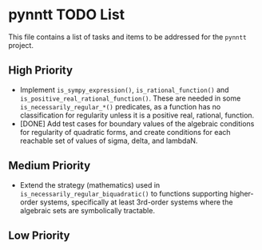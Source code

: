 # pynntt TODO List

This file contains a list of tasks and items to be addressed for the `pynntt` project.

## High Priority

*   Implement `is_sympy_expression()`, `is_rational_function()` and `is_positive_real_rational_function()`. These are needed in some `is_necessarily_regular_*()` predicates, as a function has no classification for regularity unless it is a positive real, rational, function.
*   [DONE] Add test cases for boundary values of the algebraic conditions for regularity of quadratic forms, and create conditions for each reachable set of values of sigma, delta, and lambdaN.

## Medium Priority

*   Extend the strategy (mathematics) used in `is_necessarily_regular_biquadratic()` to functions supporting higher-order systems, specifically at least 3rd-order systems where the algebraic sets are symbolically tractable.

## Low Priority

